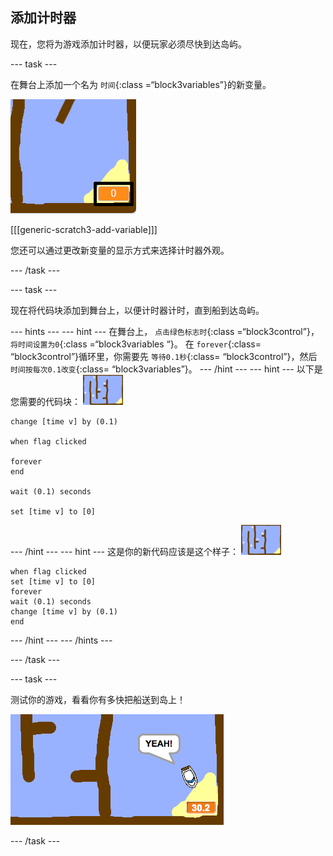 ## 添加计时器

现在，您将为游戏添加计时器，以便玩家必须尽快到达岛屿。

\--- task \---

在舞台上添加一个名为 `时间`{:class =“block3variables”}的新变量。

![截屏](images/boat-variable-annotated.png)

[[[generic-scratch3-add-variable]]]

您还可以通过更改新变量的显示方式来选择计时器外观。

\--- /task \---

\--- task \---

现在将代码块添加到舞台上，以便计时器计时，直到船到达岛屿。

\--- hints \--- \--- hint \--- 在舞台上， `点击绿色标志时`{:class =“block3control”}， `将时间设置为0`{:class =“block3variables “}。 在 `forever`{:class= “block3control”}循环里，你需要先 `等待0.1秒`{:class= “block3control”}，然后 `时间按每次0.1改变`{:class= “block3variables”}。 \--- /hint \--- \--- hint \--- 以下是您需要的代码块： ![舞台](images/stage.png)

```blocks3
change [time v] by (0.1)

when flag clicked

forever
end

wait (0.1) seconds

set [time v] to [0]
```

\--- /hint \--- \--- hint \--- 这是你的新代码应该是这个样子： ![舞台](images/stage.png)

```blocks3
when flag clicked
set [time v] to [0]
forever
wait (0.1) seconds
change [time v] by (0.1)
end
```

\--- /hint \--- \--- /hints \---

\--- /task \---

\--- task \---

测试你的游戏，看看你有多快把船送到岛上！

![截屏](images/boat-variable-test.png)

\--- /task \---